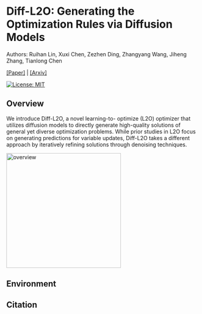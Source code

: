 # Diff-L2O: Generating the Optimization Rules via Diffusion Models
Authors: Ruihan Lin, Xuxi Chen, Zezhen Ding, Zhangyang Wang, Jiheng Zhang, Tianlong Chen

[[Paper]]() | [[Arxiv]]()

[![License: MIT](https://img.shields.io/badge/License-MIT-green.svg)](https://opensource.org/licenses/MIT)

## Overview
We introduce Diff-L2O, a novel learning-to-
optimize (L2O) optimizer that utilizes diffusion
models to directly generate high-quality solutions
of general yet diverse optimization problems.
While prior studies in L2O focus on generating
predictions for variable updates, Diff-L2O
takes a different approach by iteratively refining
solutions through denoising techniques.

<img src= "https://github.com/SaikoRyan/Diffusion-L2O/assets/12846405/c00d8bb3-1f6e-4555-b6d0-208e7609706c" alt="overview" width="300" height="300">

## Environment

## Citation
